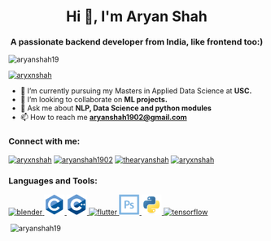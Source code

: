 <h1 align="center">Hi 👋, I'm Aryan Shah</h1>
<h3 align="center">A passionate backend developer from India, like frontend too:)</h3>

<p align="left"> <img src="https://komarev.com/ghpvc/?username=aryanshah19&label=Profile%20views&color=0e75b6&style=flat" alt="aryanshah19" /> </p>

<p align="left"> <a href="https://twitter.com/aryxnshah" target="blank"><img src="https://img.shields.io/twitter/follow/aryxnshah?logo=twitter&style=for-the-badge" alt="aryxnshah" /></a> </p>

- 🔭 I’m currently pursuing my Masters in Applied Data Science at **USC.**
- 🤝 I’m looking to collaborate on **ML projects.**
- 💬 Ask me about **NLP, Data Science and python modules**
- 📫 How to reach me **aryanshah1902@gmail.com**

<h3 align="left">Connect with me:</h3>
<p align="left">
<a href="https://twitter.com/aryxnshah" target="blank"><img align="center" src="https://raw.githubusercontent.com/rahuldkjain/github-profile-readme-generator/master/src/images/icons/Social/twitter.svg" alt="aryxnshah" height="30" width="40" /></a>
<a href="https://linkedin.com/in/aryanshah1902" target="blank"><img align="center" src="https://raw.githubusercontent.com/rahuldkjain/github-profile-readme-generator/master/src/images/icons/Social/linked-in-alt.svg" alt="aryanshah1902" height="30" width="40" /></a>
<a href="https://www.codechef.com/users/thearyanshah" target="blank"><img align="center" src="https://cdn.jsdelivr.net/npm/simple-icons@3.1.0/icons/codechef.svg" alt="thearyanshah" height="30" width="40" /></a>
<a href="https://instagram.com/aryxnshah" target="blank"><img align="center" src="https://raw.githubusercontent.com/rahuldkjain/github-profile-readme-generator/master/src/images/icons/Social/instagram.svg" alt="aryxnshah" height="30" width="40" /></a>
</p>

<h3 align="left">Languages and Tools:</h3>
<p align="left"> <a href="https://www.blender.org/" target="_blank"> <img src="https://download.blender.org/branding/community/blender_community_badge_white.svg" alt="blender" width="40" height="40"/> </a> <a href="https://www.cprogramming.com/" target="_blank"> <img src="https://raw.githubusercontent.com/devicons/devicon/master/icons/c/c-original.svg" alt="c" width="40" height="40"/> </a> <a href="https://www.w3schools.com/cpp/" target="_blank"> <img src="https://raw.githubusercontent.com/devicons/devicon/master/icons/cplusplus/cplusplus-original.svg" alt="cplusplus" width="40" height="40"/> </a> <a href="https://flutter.dev" target="_blank"> <img src="https://www.vectorlogo.zone/logos/flutterio/flutterio-icon.svg" alt="flutter" width="40" height="40"/> </a> <a href="https://www.photoshop.com/en" target="_blank"> <img src="https://raw.githubusercontent.com/devicons/devicon/master/icons/photoshop/photoshop-line.svg" alt="photoshop" width="40" height="40"/> </a> <a href="https://www.python.org" target="_blank"> <img src="https://raw.githubusercontent.com/devicons/devicon/master/icons/python/python-original.svg" alt="python" width="40" height="40"/> </a> <a href="https://www.tensorflow.org" target="_blank"> <img src="https://www.vectorlogo.zone/logos/tensorflow/tensorflow-icon.svg" alt="tensorflow" width="40" height="40"/> </a> </p>

<p>&nbsp;<img align="center" src="https://github-readme-stats.vercel.app/api?username=aryanshah19&show_icons=true&locale=en" alt="aryanshah19" /></p>

